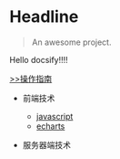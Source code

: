 # Headline

> An awesome project.

Hello docsify!!!!

[>>操作指南](guide)

<!-- [>>docsify使用指南](/docsify_use.md) -->

* 前端技术
    * [javascript](01/javascript/)
    * [echarts](01/echarts/)

* 服务器端技术